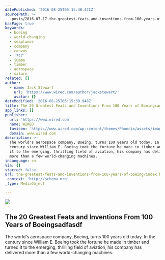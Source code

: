 ```yaml
---
datePublished: '2016-08-25T05:15:40.421Z'
sourcePath: >-
  _posts/2016-07-17-the-greatest-feats-and-inventions-from-100-years-of-boeing.md
hasPage: true
keywords:
  - boeing
  - world-changing
  - seaplanes
  - company
  - canvas
  - '747'
  - jumbo
  - timber
  - aerospace
  - saturn
related: []
author:
  - name: Jack Stewart
    url: 'https://www.wired.com/author/jackstewart/'
    avatar: {}
dateModified: '2016-08-25T05:15:39.948Z'
title: The 20 Greatest Feats and Inventions From 100 Years of Boeingsadfasdf
app_links: []
publisher:
  url: 'https://www.wired.com'
  name: WIRED
  favicon: 'https://www.wired.com/wp-content/themes/Phoenix/assets/images/favicon.ico'
  domain: www.wired.com
description: >-
  The world's aerospace company, Boeing, turns 100 years old today. In the
  century since William E. Boeing took the fortune he made in timber and turned
  it to the emerging, thrilling field of aviation, his company has delivered
  more than a few world-changing machines.
inLanguage: en
via: {}
starred: false
url: the-greatest-feats-and-inventions-from-100-years-of-boeing/index.html
_context: 'http://schema.org'
_type: MediaObject

---
```

<article style=""><img src="https://imgflo.herokuapp.com/graph/vahj1ThiexotieMo/c36117ed5fc63cd024f82bf8d492323a/noop.jpg?input=https%3A%2F%2Fwww.wired.com%2Fwp-content%2Fuploads%2F2016%2F07%2F747-factory-1036x630-e1468432836548.jpg" /><h1>The 20 Greatest Feats and Inventions From 100 Years of Boeingsadfasdf</h1><p>The world's aerospace company, Boeing, turns 100 years old today. In the century since William E. Boeing took the fortune he made in timber and turned it to the emerging, thrilling field of aviation, his company has delivered more than a few world-changing machines.</p></article>